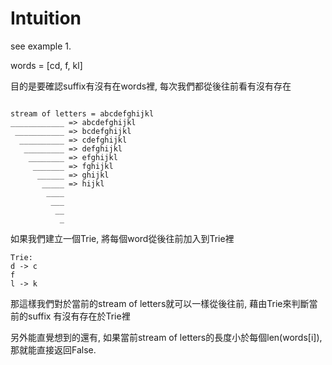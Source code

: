 # Intuition
see example 1.

words = [cd, f, kl]

目的是要確認suffix有沒有在words裡, 每次我們都從後往前看有沒有存在
```

stream of letters = abcdefghijkl
____________ => abcdefghijkl
 ___________ => bcdefghijkl
  __________ => cdefghijkl
   _________ => defghijkl
    ________ => efghijkl
     _______ => fghijkl
      ______ => ghijkl
       _____ => hijkl
        ____
         ___
          __
           _
```

如果我們建立一個Trie, 將每個word從後往前加入到Trie裡
```
Trie:
d -> c
f
l -> k
```

那這樣我們對於當前的stream of letters就可以一樣從後往前, 藉由Trie來判斷當前的suffix
有沒有存在於Trie裡

另外能直覺想到的還有, 如果當前stream of letters的長度小於每個len(words[i]), 那就能直接返回False.
